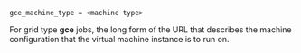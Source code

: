     gce_machine_type = <machine type>

For grid type **gce** jobs, the long form of the URL that describes the
machine configuration that the virtual machine instance is to run on.
